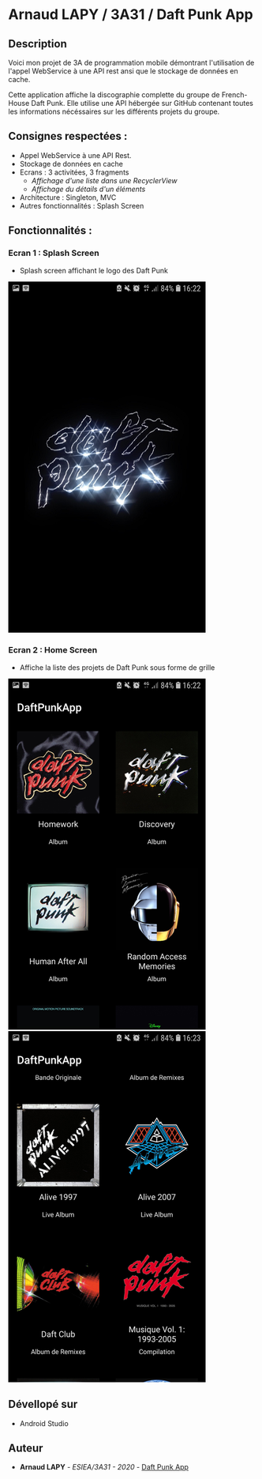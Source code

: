 # Arnaud LAPY / 3A31 / Daft Punk App

## Description

Voici mon projet de 3A de programmation mobile démontrant l'utilisation de l'appel WebService à une API rest ansi que le stockage de données en cache.

Cette application affiche la discographie complette du groupe de French-House Daft Punk. Elle utilise une API hébergée sur GitHub contenant toutes les informations nécéssaires sur les différents projets du groupe.

## Consignes respectées :

* Appel WebService à une API Rest.
* Stockage de données en cache
* Ecrans : 3 activitées, 3 fragments
  *  *Affichage d'une liste dans une RecyclerView*
  *  *Affichage du détails d'un éléments* 
* Architecture : Singleton, MVC
* Autres fonctionnalités : Splash Screen

## Fonctionnalités :

### Ecran 1 : Splash Screen

* Splash screen affichant le logo des Daft Punk

![Splash Screen](img_Splash_Screen.png)

### Ecran 2 : Home Screen

* Affiche la liste des projets de Daft Punk sous forme de grille

![Home_screen1](img_Home_1.png) ![Home_screen2](img_Home_2.png)

## Dévellopé sur 

* Android Studio

## Auteur

* **Arnaud LAPY** - *ESIEA/3A31 - 2020* - [Daft Punk App](https://github.com/arnaudlapy/TD3)

